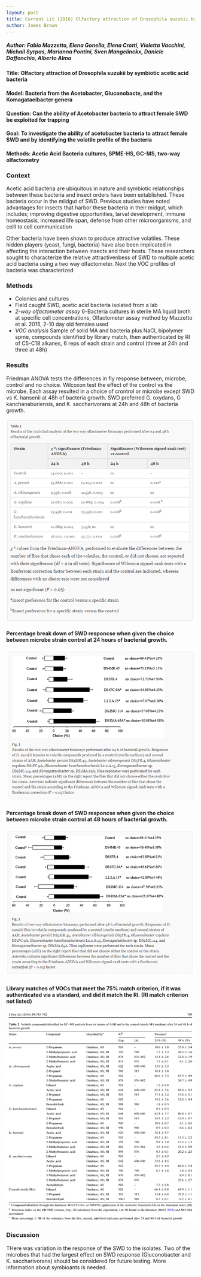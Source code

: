 ```yaml
---
layout: post
title: Current Lit (2016) Olfactory attraction of Drosophila suzukii by symbiotic acetic acid bacteria 
author: James Brown
---
```



##### Author: Fabio Mazzetto, Elena Gonella, Elena Crotti, Violetta Vacchini, Michail Syrpas, Marianna Pontini, Sven Mangelinckx, Daniele Daffonchio, Alberto Alma 

#### Title: Olfactory attraction of Drosophila suzukii by symbiotic acetic acid bacteria 

#### Model: Bacteria from the Acetobacter, Gluconobacte, and the Komagataeibacter genera 

#### Question: Can the ability of Acetobacter bacteria to attract female SWD be exploited for trapping  

#### Goal: To investigate the ability of acetobacter bacteria to attract female SWD and by identifying the volatile profile of the bacteria

#### Methods: Acetic Acid Bacteria cultures, SPME-HS, GC-MS, two-way olfactometry 

### **Context**

Acetic acid bacteria are ubiquitous in nature and symbiotic relationships between these bacteria and insect orders have been extablished. These bacteria occur in the miidgut of SWD. Previous studies have noted advantages for insects that harbor these bacteria in their midgut, which includes; improving digestive opportunities, larval development, immune homeostasis, increased life span, defense from other microorganisms, and celll to cell communication

Other bacteria have been shown to produce attractive volatiles. These hidden players (yeast, fungi, bacteria) have also been implicated in affecting the interaction between insects and their hosts. These researchers sought to characterize the relative attractivenbess of SWD to multiple acetic acid bacteria using a two way olfactometer. Next the VOC profiles of bacteria was characterized

### **Methods**

- Colonies and cultures
- Field caught SWD, acetic acid bacteria isolated from a lab
- *2-way olfactometer assay* 6-Bacteria cultures in sterile MA liquid broth at specific cell concentrations, Olfactometer assay method by Mazzetto et al. 2015, 2-10 day old females used 
- *VOC analysis* Sample of solid MA and bacteria plus NaCl, bipolymer spme, compounds identified by library match, then authenticated by RI of C5-C18 alkanes, 6 reps of each strain and control (three at 24h and three at 48h)


### **Results**

Friedman ANOVA tests the differences in fly response between, microbe, control and no choice. Wilcoxon test the effect of the control vs the microbe. Each assay resulted in a choice of crontrol or microbe except SWD vs K. hansenii at 48h of bacteria growth. SWD preferred G. oxydans, G kanchanaburiensis, and K. saccharivorans at 24h and 48h of bacteria growth. 

![table1](/blog1/images/2016Mazzetto_t1.PNG)

#### Percentage break down of SWD responcse when given the choice between microbe strain control at **24** hours of bacterial growth.

![figure1](/blog1/images/2016Mazzetto_f1.PNG)


#### Percentage break down of SWD responcse when given the choice between microbe strain control at **48** hours of bacterial growth.

![figure2](/blog1/images/2016Mazzetto_f2.PNG)

#### Library matches of VOCs that meet the 75% match criterion, if it was authenticated via a standard, and did it match the RI. (RI match criterion not listed)

![table2](/blog1/images/2016Mazzetto_t2.PNG)




### **Discussion**

THere was variation in the response of the SWD to the isolates. Two of the microbes that had the largest effect on SWD response (Gluconobacter and K. saccharivorans) should be considered for future testing. More information about symbioants is needed.
